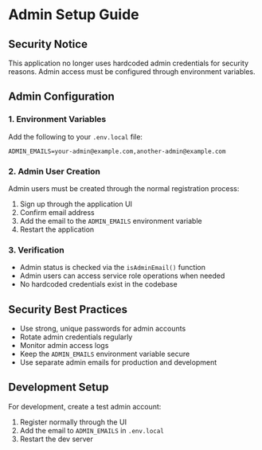 # Admin Setup Guide

## Security Notice
This application no longer uses hardcoded admin credentials for security reasons. Admin access must be configured through environment variables.

## Admin Configuration

### 1. Environment Variables
Add the following to your `.env.local` file:

```
ADMIN_EMAILS=your-admin@example.com,another-admin@example.com
```

### 2. Admin User Creation
Admin users must be created through the normal registration process:

1. Sign up through the application UI
2. Confirm email address
3. Add the email to the `ADMIN_EMAILS` environment variable
4. Restart the application

### 3. Verification
- Admin status is checked via the `isAdminEmail()` function
- Admin users can access service role operations when needed
- No hardcoded credentials exist in the codebase

## Security Best Practices
- Use strong, unique passwords for admin accounts
- Rotate admin credentials regularly
- Monitor admin access logs
- Keep the `ADMIN_EMAILS` environment variable secure
- Use separate admin emails for production and development

## Development Setup
For development, create a test admin account:
1. Register normally through the UI
2. Add the email to `ADMIN_EMAILS` in `.env.local`
3. Restart the dev server 